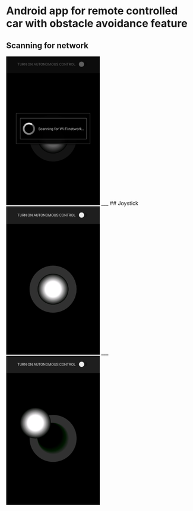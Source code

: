 # Android app for remote controlled car with obstacle avoidance feature
## Scanning for network
<img src="/images/scanning_for_network.png?raw=true" width="50%" height="50%">
___
## Joystick
<img src="/images/joystick_view.png?raw=true" width="50%" height="50%">
___
<img src="/images/joystick_moved.png?raw=true" width="50%" height="50%">
